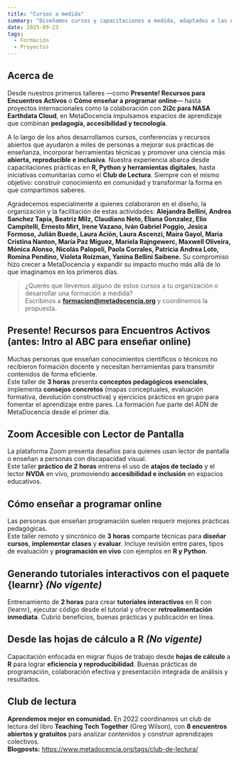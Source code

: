 ```yaml
---
title: "Cursos a medida"
summary: "Diseñamos cursos y capacitaciones a medida, adaptados a las necesidades de cada institución o comunidad, para fortalecer capacidades en ciencia abierta, análisis de datos y herramientas digitales."
date: 2025-09-23
tags:
  - Formación
  - Proyectos
---
```


## Acerca de
Desde nuestros primeros talleres —como **Presente! Recursos para Encuentros Activos** o **Cómo enseñar a programar online**— hasta proyectos internacionales como la colaboración con **2i2c para NASA Earthdata Cloud**, en MetaDocencia impulsamos espacios de aprendizaje que combinan **pedagogía, accesibilidad y tecnología**.

A lo largo de los años desarrollamos cursos, conferencias y recursos abiertos que ayudaron a miles de personas a mejorar sus prácticas de enseñanza, incorporar herramientas técnicas y promover una ciencia más **abierta, reproducible e inclusiva**. Nuestra experiencia abarca desde capacitaciones prácticas en **R, Python y herramientas digitales**, hasta iniciativas comunitarias como el **Club de Lectura**. Siempre con el mismo objetivo: construir conocimiento en comunidad y transformar la forma en que compartimos saberes.

Agradecemos especialmente a quienes colaboraron en el diseño, la organización y la facilitación de estas actividades: **Alejandra Bellini, Andrea Sanchez Tapia, Beatriz Milz, Claudiano Neto, Eliana Gonzalez, Elio Campitelli, Ernesto Mirt, Irene Vazano, Iván Gabriel Poggio, Jesica Formoso, Julián Buede, Laura Ación, Laura Ascenzi, Maira Gayol, María Cristina Nanton, María Paz Míguez, Mariela Rajngewerc, Maxwell Oliveira, Mónica Alonso, Nicolás Palopoli, Paola Corrales, Patricia Andrea Loto, Romina Pendino, Violeta Roizman, Yanina Bellini Saibene.** Su compromiso hizo crecer a MetaDocencia y expandir su impacto mucho más allá de lo que imaginamos en los primeros días.

> ¿Querés que llevemos alguno de estos cursos a tu organización o desarrollar una formación a medida?  
> Escribinos a **formacion@metadocencia.org** y coordinemos la propuesta.

## Presente! Recursos para Encuentros Activos (antes: Intro al ABC para enseñar online)
Muchas personas que enseñan conocimientos científicos o técnicos no recibieron formación docente y necesitan herramientas para transmitir contenidos de forma eficiente.  
Este taller de **3 horas** presenta **conceptos pedagógicos esenciales**, implementa **consejos concretos** (mapas conceptuales, evaluación formativa, devolución constructiva) y ejercicios prácticos en grupo para fomentar el aprendizaje entre pares. La formación fue parte del ADN de MetaDocencia desde el primer día.

## Zoom Accesible con Lector de Pantalla
La plataforma Zoom presenta desafíos para quienes usan lector de pantalla o enseñan a personas con discapacidad visual.  
Este taller **práctico de 2 horas** entrena el uso de **atajos de teclado** y el lector **NVDA** en vivo, promoviendo **accesibilidad e inclusión** en espacios educativos.

## Cómo enseñar a programar online
Las personas que enseñan programación suelen requerir mejores prácticas pedagógicas.  
Este taller remoto y sincrónico de **3 horas** comparte técnicas para **diseñar cursos**, **implementar clases** y **evaluar**. Incluye revisión entre pares, tipos de evaluación y **programación en vivo** con ejemplos en **R y Python**.

## Generando tutoriales interactivos con el paquete {learnr} _(No vigente)_
Entrenamiento de **2 horas** para crear **tutoriales interactivos** en R con {learnr}, ejecutar código desde el tutorial y ofrecer **retroalimentación inmediata**. Cubrió beneficios, buenas prácticas y publicación en línea.

## Desde las hojas de cálculo a R _(No vigente)_
Capacitación enfocada en migrar flujos de trabajo desde **hojas de cálculo** a **R** para lograr **eficiencia y reproducibilidad**. Buenas prácticas de programación, colaboración efectiva y presentación integrada de análisis y resultados.

## Club de lectura
**Aprendemos mejor en comunidad.** En 2022 coordinamos un club de lectura del libro **Teaching Tech Together** (Greg Wilson), con **8 encuentros abiertos y gratuitos** para analizar contenidos y construir aprendizajes colectivos.  
**Blogposts:** https://www.metadocencia.org/tags/club-de-lectura/
